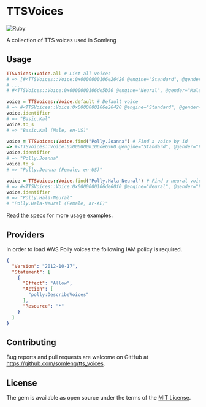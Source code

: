 # TTSVoices

[![Ruby](https://github.com/somleng/tts_voices/actions/workflows/main.yml/badge.svg)](https://github.com/somleng/tts_voices/actions/workflows/main.yml)

A collection of TTS voices used in Somleng

## Usage

```rb
TTSVoices::Voice.all # List all voices
# => [#<TTSVoices::Voice:0x0000000106e26420 @engine="Standard", @gender="Male", @language="en-US", @name="Kal", @provider="Basic">,
# ...
# #<TTSVoices::Voice:0x0000000106de5b50 @engine="Neural", @gender="Male", @language="ar-AE", @name="Zayd", @provider="Polly">]

voice = TTSVoices::Voice.default # Default voice
# => #<TTSVoices::Voice:0x0000000106e26420 @engine="Standard", @gender="Male", @language="en-US", @name="Kal", @provider="Basic">
voice.identifier
# => "Basic.Kal"
voice.to_s
# => "Basic.Kal (Male, en-US)"

voice = TTSVoices::Voice.find("Polly.Joanna") # Find a voice by id
=> #<TTSVoices::Voice:0x0000000106de6960 @engine="Standard", @gender="Female", @language="en-US", @name="Joanna", @provider="Polly">
voice.identifier
# => "Polly.Joanna"
voice.to_s
# => "Polly.Joanna (Female, en-US)"

voice = TTSVoices::Voice.find("Polly.Hala-Neural") # Find a neural voice by id
# => #<TTSVoices::Voice:0x0000000106de60f0 @engine="Neural", @gender="Female", @language="ar-AE", @name="Hala", @provider="Polly">
voice.identifier
# => "Polly.Hala-Neural"
# "Polly.Hala-Neural (Female, ar-AE)"
```

Read [the specs](https://github.com/somleng/tts_voices/tree/main/spec) for more usage examples.

## Providers

In order to load AWS Polly voices the following IAM policy is required.

```json
{
  "Version": "2012-10-17",
  "Statement": [
    {
      "Effect": "Allow",
      "Action": [
        "polly:DescribeVoices"
      ],
      "Resource": "*"
    }
  ]
}
```

## Contributing

Bug reports and pull requests are welcome on GitHub at https://github.com/somleng/tts_voices.

## License

The gem is available as open source under the terms of the [MIT License](https://opensource.org/licenses/MIT).
